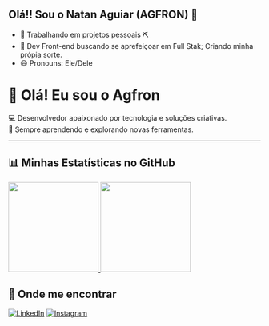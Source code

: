 ## Olá!! Sou o Natan Aguiar (AGFRON) 👋

- 🔭 Trabalhando em projetos pessoais ⛏️
- 🌱 Dev Front-end buscando se aprefeiçoar em Full Stak; Criando minha própia sorte.
- 😄 Pronouns: Ele/Dele
# 👋 Olá! Eu sou o Agfron

💻 Desenvolvedor apaixonado por tecnologia e soluções criativas.  
🚀 Sempre aprendendo e explorando novas ferramentas.

---

## 📊 Minhas Estatísticas no GitHub

<div>
  <a href="https://github.com/agfron">
    <img height="180em" src="https://github-readme-stats.vercel.app/api?username=agfron&show_icons=true&theme=dracula&include_all_commits=true&count_private=true"/>
    <img height="180em" src="https://github-readme-stats.vercel.app/api/top-langs/?username=agfron&layout=compact&langs_count=7&theme=dracula"/>
  </a>
</div>


## 🔗 Onde me encontrar

[![LinkedIn](https://img.shields.io/badge/LinkedIn-Conectar-blue)](https://www.linkedin.com/in/seu-usuario)
[![Instagram](https://img.shields.io/badge/Instagram-Seguir-red)](https://www.instagram.com/seu-usuario)

